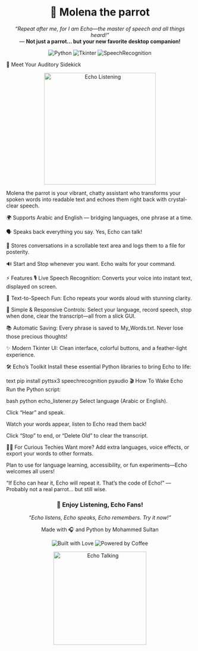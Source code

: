 <!-- 🎙️ Molena the parrot 🎙️ --> <p align="center">  </p> <h1 align="center">🦜  Molena the parrot</h1> <p align="center"> <i>“Repeat after me, for I am Echo—the master of speech and all things heard!”</i><br> — <b>Not just a parrot... but your new favorite desktop companion!</b> </p> <p align="center"> <img src="https://img.shields.io/badge/Python-3.8+-green.svg" alt="Python"> <img src="https://img.shields.io/badge/Tkinter-GUI-blue.svg" alt="Tkinter"> <img src="https://img.shields.io/badge/SpeechRecognition-robust.svg" alt="SpeechRecognition"> </p>
🦜 Meet Your Auditory Sidekick
<p align="center"> <img src="./img_listen.png" alt="Echo Listening" width="300"> </p>
 Molena the parrot is your vibrant, chatty assistant who transforms your spoken words into readable text and echoes them right back with crystal-clear speech.

🌍 Supports Arabic and English — bridging languages, one phrase at a time.

🗣️ Speaks back everything you say. Yes, Echo can talk!

📝 Stores conversations in a scrollable text area and logs them to a file for posterity.

🔊 Start and Stop whenever you want. Echo waits for your command.

⚡ Features
🎙️ Live Speech Recognition:
Converts your voice into instant text, displayed on screen.

🦜 Text-to-Speech Fun:
Echo repeats your words aloud with stunning clarity.

🚥 Simple & Responsive Controls:
Select your language, record speech, stop when done, clear the transcript—all from a slick GUI.

📚 Automatic Saving:
Every phrase is saved to My_Words.txt. Never lose those precious thoughts!

✨ Modern Tkinter UI:
Clean interface, colorful buttons, and a feather-light experience.

🛠️ Echo’s Toolkit
Install these essential Python libraries to bring Echo to life:

text
pip install pyttsx3 speechrecognition pyaudio
🎬 How To Wake Echo
Run the Python script:

bash
python echo_listener.py
Select language (Arabic or English).

Click “Hear” and speak.

Watch your words appear, listen to Echo read them back!

Click “Stop” to end, or “Delete Old” to clear the transcript.

👩‍🔬 For Curious Techies
Want more? Add extra languages, voice effects, or export your words to other formats.

Plan to use for language learning, accessibility, or fun experiments—Echo welcomes all users!

“If Echo can hear it, Echo will repeat it. That’s the code of Echo!”
— Probably not a real parrot... but still wise.

<h3 align="center">🦜 Enjoy Listening, Echo Fans!</h3> <p align="center"> <i>“Echo listens, Echo speaks, Echo remembers. Try it now!”</i> </p>
<p align="center"> Made with 🎧 and Python by Mohammed Sultan </p> <p align="center"> <img src="https://forthebadge.com/images/badges/built-with-love.svg" alt="Built with Love"> <img src="https://forthebadge.com/images/badges/powered-by-coffee.svg" alt="Powered by Coffee"> </p> <p align="center"> <img src="./img_talk.png" alt="Echo Talking" width="250"> </p>
